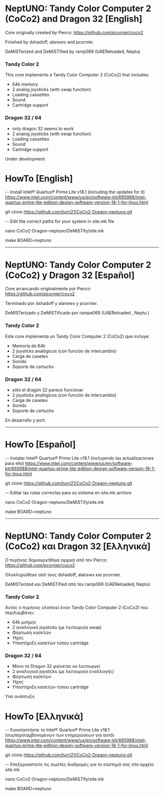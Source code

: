 # NeptUNO: Tandy Color Computer 2 (CoCo2) and Dragon 32 [English]

Core originally created by Pierco: https://github.com/pcornier/coco2

Finished by dshadoff, alanswx and pcornier.

DeMISTerized and DeMiSTified by ramp069 (UAEReloaded, Neptu)

### Tandy Color 2

This core implements a Tandy Color Computer 2 (CoCo2) that includes:
  * 64k memory
  * 2 analog joysticks (with swap function)
  * Loading cassettes
  * Sound
  * Cartridge support

### Dragon 32 / 64
  * only dragon 32 seems to work
  * 2 analog joysticks (with swap function)
  * Loading cassettes
  * Sound
  * Cartridge support

Under development

# HowTo [English]

-- Install Intel® Quartus® Prime Lite v18.1 (including the updates for it)
https://www.intel.com/content/www/us/en/software-kit/665988/intel-quartus-prime-lite-edition-design-software-version-18-1-for-linux.html

git clone https://github.com/turri21/CoCo2-Dragon-neptuno.git

-- Edit the correct paths for your system in site.mk file

nano CoCo2-Dragon-neptuno/DeMiSTify/site.mk

make BOARD=neptuno

___________________________________________________________________________

# NeptUNO: Tandy Color Computer 2 (CoCo2) y Dragon 32 [Español]

Core arrancando originalmente por Pierco: https://github.com/pcornier/coco2

Terminado por dshadoff y alanswx y pcornier.

DeMISTerizado y DeMiSTificado por rampa069 (UAEReloaded , Neptu )


### Tandy Color 2

Este core implementa un Tandy Color Computer 2 (CoCo2) que incluye:
  * Memoria de 64k
  * 2 joysticks analógicos (con función de intercambio)
  * Carga de casetes
  * Sonido
  * Soporte de cartucho

### Dragon 32 / 64

  * sólo el dragón 32 parece funcionar
  * 2 joysticks analógicos (con función de intercambio)
  * Carga de casetes
  * Sonido
  * Soporte de cartucho

En desarrollo y port.

_____________________________________________________________________________________

# HowTo [Español]
-- Instalar Intel® Quartus® Prime Lite v18.1 (incluyendo las actualizaciones para ello) 
https://www.intel.com/content/www/us/en/software-kit/665988/intel-quartus-prime-lite-edition-design-software-version-18-1-for-linux.html

git clone https://github.com/turri21/CoCo2-Dragon-neptuno.git

-- Editar las rutas correctas para su sistema en site.mk archivo

nano CoCo2-Dragon-neptuno/DeMiSTify/site.mk

make BOARD=neptuno

_____________________________________________________________________________________

# NeptUNO: Tandy Color Computer 2 (CoCo2) και Dragon 32 [Ελληνικά]
Ο πυρήνας δημιουργήθηκε αρχικά από τον Pierco: https://github.com/pcornier/coco2

Ολοκληρώθηκε από τους dshadoff, alanswx και pcornier.

DeMISTerized και DeMiSTified από τον ramp069 (UAEReloaded, Neptu)

### Tandy Color 2
Αυτός ο πυρήνας υλοποιεί έναν Tandy Color Computer 2 (CoCo2) που περιλαμβάνει:

  * 64k μνήμης
  * 2 αναλογικά joysticks (με λειτουργία swap)
  * Φόρτωση κασετών
  * Ήχος
  * Υποστήριξη κασετών τύπου cartridge

### Dragon 32 / 64
  * Μόνο το Dragon 32 φαίνεται να λειτουργεί
  * 2 αναλογικά joysticks (με λειτουργία εναλλαγής)
  * Φόρτωση κασετών
  * Ήχος
  * Υποστήριξη κασετών τύπου cartridge

Υπό ανάπτυξη

# HowTo [Ελληνικά]
-- Εγκαταστήστε το Intel® Quartus® Prime Lite v18.1 (συμπεριλαμβανομένων των ενημερώσεων για αυτό) https://www.intel.com/content/www/us/en/software-kit/665988/intel-quartus-prime-lite-edition-design-software-version-18-1-for-linux.html

git clone https://github.com/turri21/CoCo2-Dragon-neptuno.git

-- Επεξεργαστείτε τις σωστές διαδρομές για το σύστημά σας στο αρχείο site.mk

nano CoCo2-Dragon-neptuno/DeMiSTify/site.mk

make BOARD=neptuno

